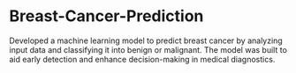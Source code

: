 # Breast-Cancer-Prediction
 Developed a machine learning model to predict breast cancer by analyzing input data and classifying  it into benign or malignant. The model was built to aid early detection and enhance decision-making in medical  diagnostics.
